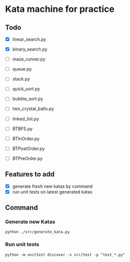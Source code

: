 # Kata machine for practice

## Todo

- [x] linear_search.py
- [x] binary_search.py
- [ ] maze_runner.py
- [ ] queue.py
- [ ] stack.py
- [ ] quick_sort.py
- [ ] bubble_sort.py
- [ ] two_crystal_balls.py
- [ ] linked_list.py
- [ ] BTBFS.py
- [ ] BTInOrder.py
- [ ] BTPostOrder.py
- [ ] BTPreOrder.py


## Features to add

- [x] generate fresh new katas by command
- [x] run unit tests on latest generated katas

## Command

### Generate new Katas

```
python ./src/generate_kata.py
```

### Run unit tests

```
python -m unittest discover -s src/test -p "test_*.py"
```
